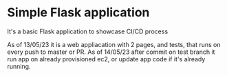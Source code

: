 # Simple Flask application

It's a basic Flask application to showcase CI/CD process

As of 13/05/23 it is a web appliacation with 2 pages, and tests, that runs on every push to master or PR.
As of 14/05/23 after commit on test branch it run app on already provisioned ec2, or update app code if it's already running.
